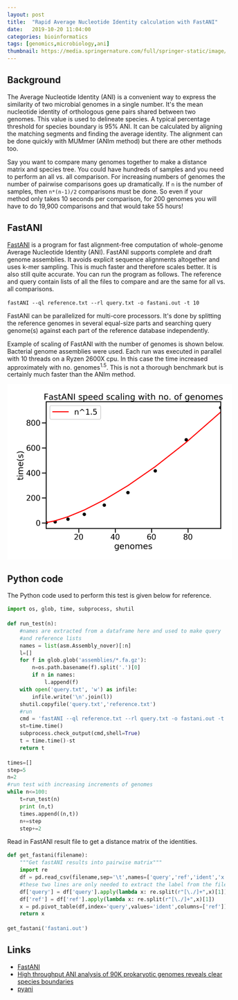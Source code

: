 ```yaml
---
layout: post
title:  "Rapid Average Nucleotide Identity calculation with FastANI"
date:   2019-10-20 11:04:00
categories: bioinformatics
tags: [genomics,microbiology,ani]
thumbnail: https://media.springernature.com/full/springer-static/image/art%3A10.1038%2Fs41467-018-07641-9/MediaObjects/41467_2018_7641_Fig4_HTML.png?as=webp
---
```


## Background

The Average Nucleotide Identity (ANI) is a convenient way to express the similarity of two microbial genomes in a single number. It's the mean nucleotide identity of orthologous gene pairs shared between two genomes. This value is used to delineate species. A typical percentage threshold for species boundary is 95% ANI. It can be calculated by aligning the matching segments and finding the average identity. The alignment can be done quickly with MUMmer (ANIm method) but there are other methods too.

Say you want to compare many genomes together to make a distance matrix and species tree. You could have hundreds of samples and you need to perform an all vs. all comparison. For increasing numbers of genomes the number of pairwise comparisons goes up dramatically. If `n` is the number of samples, then `n*(n-1)/2` comparisons must be done. So even if your method only takes 10 seconds per comparison, for 200 genomes you will have to do 19,900 comparisons and that would take 55 hours!

## FastANI

[FastANI](https://www.nature.com/articles/s41467-018-07641-9) is a program for fast alignment-free computation of whole-genome Average Nucleotide Identity (ANI). FastANI supports complete and draft genome assemblies. It avoids explicit sequence alignments altogether and uses k-mer sampling. This is much faster and therefore scales better. It is also still quite accurate. You can run the program as follows. The reference and query contain lists of all the files to compare and are the same for all vs. all comparisons.

`fastANI --ql reference.txt --rl query.txt -o fastani.out -t 10`

FastANI can be parallelized for multi-core processors. It's done by splitting the reference genomes in several equal-size parts and searching query genome(s) against each part of the reference database independently.

Example of scaling of FastANI with the number of genomes is shown below. Bacterial genome assemblies were used. Each run was executed in parallel with 10 threads on a Ryzen 2600X cpu. In this case the time increased approximately with no. genomes<sup>1.5</sup>. This is not a thorough benchmark but is certainly much faster than the ANIm method.

<div style="width: 550px;">
<img src="/img/fastani_scale.png" width="520px">
</div>

## Python code

The Python code used to perform this test is given below for reference.

```python
import os, glob, time, subprocess, shutil

def run_test(n):
    #names are extracted from a dataframe here and used to make query
    #and reference lists
    names = list(asm.Assembly_nover)[:n]
    l=[]
    for f in glob.glob('assemblies/*.fa.gz'):
        n=os.path.basename(f).split('.')[0]
        if n in names:
            l.append(f)
    with open('query.txt', 'w') as infile:
        infile.write('\n'.join(l))
    shutil.copyfile('query.txt','reference.txt')
    #run
    cmd = 'fastANI --ql reference.txt --rl query.txt -o fastani.out -t 10'
    st=time.time()
    subprocess.check_output(cmd,shell=True)
    t = time.time()-st
    return t

times=[]
step=5
n=2
#run test with increasing increments of genomes
while n<=100:
    t=run_test(n)
    print (n,t)
    times.append((n,t))
    n+=step
    step+=2
  ```

Read in FastANI result file to get a distance matrix of the identities.

```python
def get_fastani(filename):
    """Get fastANI results into pairwise matrix"""
    import re
    df = pd.read_csv(filename,sep='\t',names=['query','ref','ident','x','y'])
    #these two lines are only needed to extract the label from the file names
    df['query'] = df['query'].apply(lambda x: re.split(r"[\./]+",x)[1])
    df['ref'] = df['ref'].apply(lambda x: re.split(r"[\./]+",x)[1])
    x = pd.pivot_table(df,index='query',values='ident',columns=['ref'])
    return x

get_fastani('fastani.out')
```

## Links

* [FastANI](https://github.com/ParBLiSS/FastANI)
* [High throughput ANI analysis of 90K prokaryotic genomes reveals clear species boundaries](https://www.nature.com/articles/s41467-018-07641-9)
* [pyani](https://github.com/widdowquinn/pyani)
